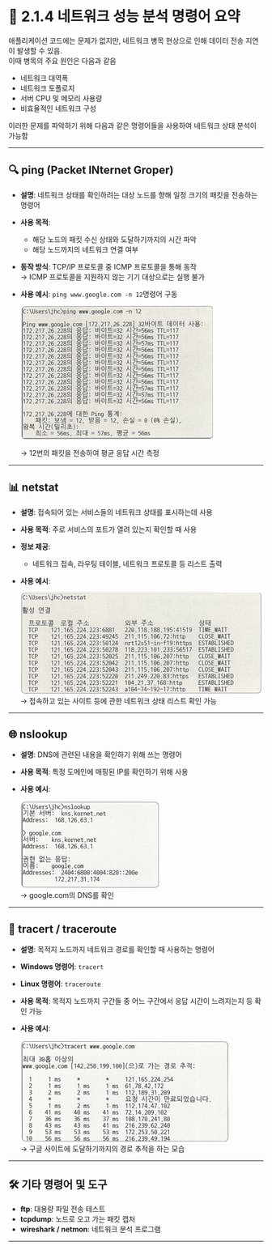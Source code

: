 
# 🧪 2.1.4 네트워크 성능 분석 명령어 요약

애플리케이션 코드에는 문제가 없지만, 네트워크 병목 현상으로 인해 데이터 전송 지연이 발생할 수 있음.  
이때 병목의 주요 원인은 다음과 같음

- 네트워크 대역폭
- 네트워크 토폴로지
- 서버 CPU 및 메모리 사용량
- 비효율적인 네트워크 구성

이러한 문제를 파악하기 위해 다음과 같은 명령어들을 사용하여 네트워크 상태 분석이 가능함

---

## 🔍 ping (Packet INternet Groper)

- **설명**: 네트워크 상태를 확인하려는 대상 노드를 향해 일정 크기의 패킷을 전송하는 명령어
- **사용 목적**: 
    - 해당 노드의 패킷 수신 상태와 도달하기까지의 시간 파악
    - 해당 노드까지의 네트워크 연결 여부
- **동작 방식**: TCP/IP 프로토콜 중 ICMP 프로토콜을 통해 동작<br> 
  → ICMP 프로토콜을 지원하지 않는 기기 대상으로는 실행 불가
- **사용 예시**: `ping www.google.com -n 12`명령어 구동<br>

  ![ping](images/ash_ping.jpeg)<br>

  → 12번의 패킷을 전송하여 평균 응답 시간 측정

---

## 📊 netstat

- **설명**: 접속되어 있는 서비스들의 네트워크 상태를 표시하는데 사용
- **사용 목적**: 주로 서비스의 포트가 열려 있는지 확인할 때 사용
- **정보 제공**:
  - 네트워크 접속, 라우팅 테이블, 네트워크 프로토콜 등 리스트 출력
- **사용 예시**:

  ![netstat](images/ash_netstat.jpeg)<br>
  → 접속하고 있는 사이트 등에 관한 네트워크 상태 리스트 확인 가능
---

## 🌐 nslookup

- **설명**: DNS에 관련된 내용을 확인하기 위해 쓰는 명령어
- **사용 목적**: 특정 도메인에 매핑된 IP를 확인하기 위해 사용
- **사용 예시**: 

  ![nslookup](images/ash_nslookup.jpeg)<br>
  → google.com의 DNS를 확인
---

## 🧭 tracert / traceroute

- **설명**: 목적지 노드까지 네트워크 경로를 확인할 때 사용하는 명령어
- **Windows 명령어**: `tracert`
- **Linux 명령어**: `traceroute`
- **사용 목적**: 목적지 노드까지 구간들 중 어느 구간에서 응답 시간이 느려지는지 등 확인 가능
- **사용 예시**:

  ![tracert](images/ash_tracert.jpeg)<br>
  → 구글 사이트에 도달하기까지의 경로 추적을 하는 모습

---

## 🛠 기타 명령어 및 도구

- **ftp**: 대용량 파일 전송 테스트
- **tcpdump**: 노드로 오고 가는 패킷 캡처
- **wireshark / netmon**: 네트워크 분석 프로그램

---
